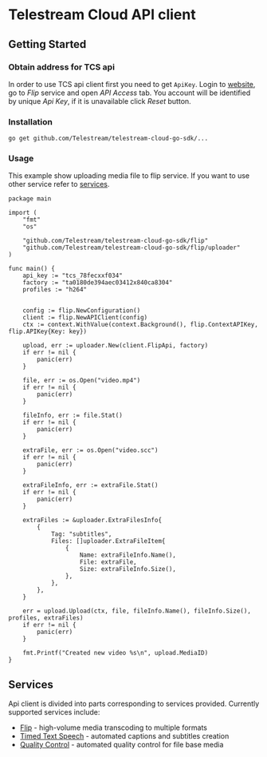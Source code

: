 # Telestream Cloud API client

## Getting Started
### Obtain address for TCS api
In order to use TCS api client first you need to get `ApiKey`. Login to [website](https://cloud.telestream.net/console), go to *Flip* service and open *API Access* tab.
You account will be identified by unique *Api Key*, if it is unavailable click *Reset* button.
### Installation

    go get github.com/Telestream/telestream-cloud-go-sdk/...

### Usage
This example show uploading media file to flip service. If you want to use other service refer to [services](#services).

    package main

    import (
        "fmt"
        "os"

        "github.com/Telestream/telestream-cloud-go-sdk/flip"
        "github.com/Telestream/telestream-cloud-go-sdk/flip/uploader"
    )

    func main() {
        api_key := "tcs_78fecxxf034"
        factory := "ta0180de394aec03412x840ca8304"
        profiles := "h264"


        config := flip.NewConfiguration()
        client := flip.NewAPIClient(config)
        ctx := context.WithValue(context.Background(), flip.ContextAPIKey, flip.APIKey{Key: key})

        upload, err := uploader.New(client.FlipApi, factory)
        if err != nil {
            panic(err)
        }

        file, err := os.Open("video.mp4")
        if err != nil {
            panic(err)
        }

        fileInfo, err := file.Stat()
        if err != nil {
            panic(err)
        }

        extraFile, err := os.Open("video.scc")
        if err != nil {
            panic(err)
        }

        extraFileInfo, err := extraFile.Stat()
        if err != nil {
            panic(err)
        }

        extraFiles := &uploader.ExtraFilesInfo{
            {
                Tag: "subtitles",
                Files: []uploader.ExtraFileItem{
                    {
                        Name: extraFileInfo.Name(),
                        File: extraFile,
                        Size: extraFileInfo.Size(),
                    },
                },
            },
        }

        err = upload.Upload(ctx, file, fileInfo.Name(), fileInfo.Size(), profiles, extraFiles)
        if err != nil {
            panic(err)
        }

        fmt.Printf("Created new video %s\n", upload.MediaID)
    }


## Services
Api client is divided into parts corresponding to services provided. Currently supported services include:
- [Flip](flip/README.md) - high-volume media transcoding to multiple formats
- [Timed Text Speech](tts/README.md) - automated captions and subtitles creation
- [Quality Control](qc/README.md) - automated quality control for file base media
